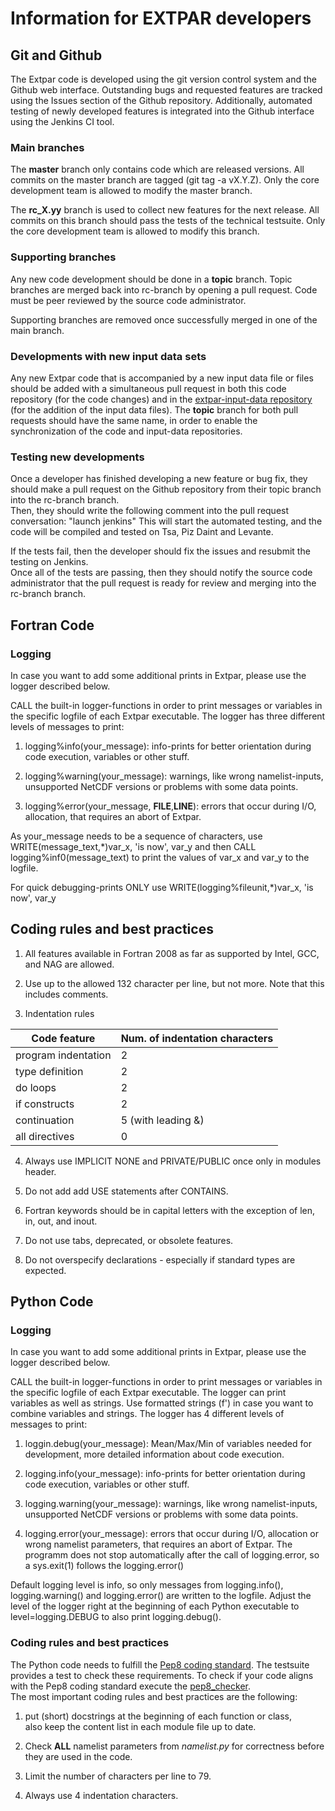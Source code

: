 # Information for EXTPAR developers

## Git and Github
The Extpar code is developed using the git version control system and the Github web interface. 
Outstanding bugs and requested features are tracked using the Issues section of the Github repository.  Additionally, automated testing of newly developed features is integrated into the Github interface using the Jenkins CI tool.  

### Main branches

The **master** branch only contains code which are released versions. 
All commits on the master branch are tagged (git tag -a vX.Y.Z).
Only the core development team is allowed to modify the master branch.

The **rc_X.yy** branch is used to collect new features for the next release. All commits
on this branch should pass the tests of the technical testsuite. Only the core
development team is allowed to modify this branch.

### Supporting branches
Any new code development should be done in a **topic** branch. Topic branches are merged
back into rc-branch by opening a pull request. Code must be peer reviewed by the
source code administrator.

Supporting branches are removed once successfully merged in one of the main branch.

### Developments with new input data sets
Any new Extpar code that is accompanied by a new input data file or files should be added with a simultaneous pull request
in both this code repository (for the code changes) and in the [extpar-input-data repository](https://gitlab.dkrz.de/extpar-data/extpar-input-data)
(for the addition of the input data files). The **topic** branch for both pull requests should have the same name, in order to enable
the synchronization of the code and input-data repositories.

### Testing new developments
Once a developer has finished developing a new feature or bug fix, they should make a 
pull request on the Github repository from their topic branch into the rc-branch branch.  
Then, they should write the following comment into the pull request conversation: "launch jenkins"
This will start the automated testing, and the code will be compiled and tested on Tsa, Piz Daint and Levante.

If the tests fail, then the developer should fix the issues and resubmit the testing on Jenkins.  
Once all of the tests are passing, then they should notify the source code administrator that the pull
request is ready for review and merging into the rc-branch branch.  

## Fortran Code

### Logging
In case you want to add some additional prints in Extpar, please use the logger described below.

CALL the built-in logger-functions in order to print messages or variables in the specific logfile of each Extpar executable.
The logger has three different levels of messages to print:

1. logging%info(your_message): info-prints for better orientation during code execution, variables or other stuff.

2. logging%warning(your_message): warnings, like wrong namelist-inputs, unsupported NetCDF versions or problems with some data points.

3. logging%error(your_message, __FILE__,__LINE__): errors that occur during I/O, allocation, that requires an abort of Extpar. 

As your_message needs to be a sequence of characters, use
WRITE(message_text,*)var_x, 'is now', var_y
and then CALL logging%inf0(message_text) to print the values of var_x and var_y to the logfile.

For quick debugging-prints ONLY use
WRITE(logging%fileunit,*)var_x, 'is now', var_y 

## Coding rules and best practices

1. All features available in Fortran 2008 as far as supported by Intel,
GCC, and NAG are allowed.

2. Use up to the allowed 132 character per line, but not more. Note
that this includes comments.

3. Indentation rules

| Code feature  | Num. of indentation characters |
| ------------- |-------------| 
| program indentation      | 2 |
| type definition          | 2 |
| do loops                 | 2 |
| if constructs            | 2 |
| continuation             | 5 (with leading &) |
| all directives           | 0 |

4. Always use IMPLICIT NONE and PRIVATE/PUBLIC once only in modules header.

5. Do not add add USE statements after CONTAINS.

6. Fortran keywords should be in capital letters with the exception of len,
in, out, and inout.

7. Do not use tabs, deprecated, or obsolete features.

8. Do not overspecify declarations - especially if standard types are expected.

## Python Code

### Logging
In case you want to add some additional prints in Extpar, please use the logger described below.

CALL the built-in logger-functions in order to print messages or variables in the specific logfile of each Extpar executable.
The logger can print variables as well as strings. Use formatted strings (f') in case you want to combine variables and strings.
The logger has 4 different levels of messages to print:

1. loggin.debug(your_message): Mean/Max/Min of variables needed for development, more detailed information about code execution.

2. logging.info(your_message): info-prints for better orientation during code execution, variables or other stuff.

3. logging.warning(your_message): warnings, like wrong namelist-inputs, unsupported NetCDF versions or problems with some data points.

4. logging.error(your_message): errors that occur during I/O, allocation or wrong namelist parameters, that requires an abort of Extpar. The programm does not stop automatically after the call of logging.error, so a sys.exit(1) follows the logging.error()

Default logging level is info, so only messages from logging.info(), logging.warning() and logging.error() are written to the logfile. Adjust the level of the logger right at the beginning of each Python executable to level=logging.DEBUG to also print logging.debug().

### Coding rules and best practices

The Python code needs to fulfill the [Pep8 coding standard](https://www.python.org/dev/peps/pep-0008/).
The testsuite provides a test to check these requirements. To check if your code aligns with the Pep8 coding standard
execute the [pep8_checker](../python/pep8_checker.sh).  
The most important coding rules and best practices are the following:

1. put (short) docstrings at the beginning of each function or class,  
also keep the content list in each module file up to date.

2. Check **ALL** namelist parameters from *namelist.py* for correctness before they are used in the code.

3. Limit the number of characters per line to 79.

4. Always use 4 indentation characters.
